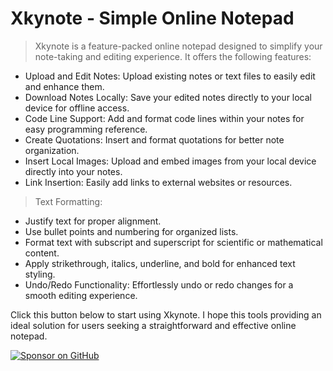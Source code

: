 # Xkynote - Simple Online Notepad

> Xkynote is a feature-packed online notepad designed to simplify your note-taking and editing experience. It offers the following features:

- Upload and Edit Notes: Upload existing notes or text files to easily edit and enhance them.
- Download Notes Locally: Save your edited notes directly to your local device for offline access.
- Code Line Support: Add and format code lines within your notes for easy programming reference.
- Create Quotations: Insert and format quotations for better note organization.
- Insert Local Images: Upload and embed images from your local device directly into your notes.
- Link Insertion: Easily add links to external websites or resources.

> Text Formatting:

- Justify text for proper alignment.
- Use bullet points and numbering for organized lists.
- Format text with subscript and superscript for scientific or mathematical content.
- Apply strikethrough, italics, underline, and bold for enhanced text styling.
- Undo/Redo Functionality: Effortlessly undo or redo changes for a smooth editing experience.


Click this button below to start using Xkynote. I hope this tools providing an ideal solution for users seeking a straightforward and effective online notepad. 

[![Sponsor on GitHub](https://dabuttonfactory.com/button.png?t=XKYNOTE&f=Ubuntu-Bold&ts=26&tc=fff&hp=1000&vp=20&c=11&bgt=unicolored&bgc=3ce632)](https://xkyrage.github.io/xkynote/)

